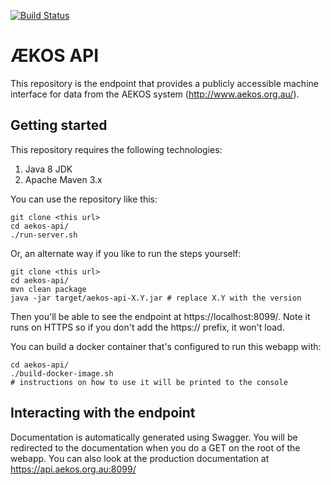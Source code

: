 [![Build Status](https://travis-ci.org/adelaideecoinformatics/aekos-api.svg?branch=master)](https://travis-ci.org/adelaideecoinformatics/aekos-api)

# &AElig;KOS API
This repository is the endpoint that provides a publicly accessible machine interface for data from the AEKOS system (http://www.aekos.org.au/).

## Getting started
This repository requires the following technologies:
 1. Java 8 JDK
 2. Apache Maven 3.x

You can use the repository like this:

    git clone <this url>
    cd aekos-api/
    ./run-server.sh

Or, an alternate way if you like to run the steps yourself:

    git clone <this url>
    cd aekos-api/
    mvn clean package
    java -jar target/aekos-api-X.Y.jar # replace X.Y with the version
Then you'll be able to see the endpoint at https://localhost:8099/. Note it runs on HTTPS so if you don't add the https:// prefix, it won't load.

You can build a docker container that's configured to run this webapp with:

    cd aekos-api/
    ./build-docker-image.sh
    # instructions on how to use it will be printed to the console

## Interacting with the endpoint
Documentation is automatically generated using Swagger. You will be redirected to the documentation when you do a GET on the root of the webapp. You can also look at the production documentation at https://api.aekos.org.au:8099/
